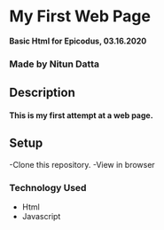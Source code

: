 # My First Web Page
**Basic Html for Epicodus, 03.16.2020**
### Made by Nitun Datta
## Description
#### This is my first attempt at a web page.
## Setup
  -Clone this repository.
  -View in browser
### Technology Used
  - Html
  - Javascript
